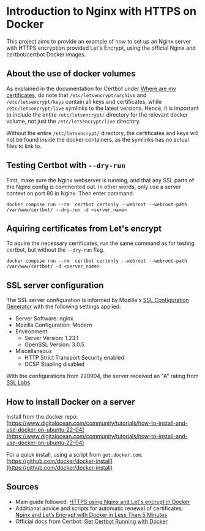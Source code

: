 # Introduction to Nginx with HTTPS on Docker

This project aims to provide an example of how to set up an Nginx server with HTTPS encryption provided Let's Encrypt, using the official Nginx and certbot/certbot Docker images.

## About the use of docker volumes

As explained in the documentation for Certbot under [Where are my certificates](https://eff-certbot.readthedocs.io/en/stable/using.html#where-certs), do note that `/etc/letsencrypt/archive` and `/etc/letsencrypt/keys` contain all keys and certificates, while `/etc/letsencrypt/live` symlinks to the latest versions. Hence, it is important to include the entire `/etc/letsencrypt/` directory for the relevant docker volume, not just the `/etc/letsencrypt/live` directory.

Without the entire `/etc/letsencrypt/` directory, the certificates and keys will not be found inside the docker containers, as the symlinks has no actual files to link to.

## Testing Certbot with `--dry-run`

First, make sure the Nginx webserver is running, and that any SSL parts of the Nginx config is commented out. In other words, only use a server context on port 80 in Nginx. Then enter command:

```
docker compose run --rm  certbot certonly --webroot --webroot-path /var/www/certbot/ --dry-run -d <server_name>
```

## Aquiring certificates from Let's encrypt

To aquire the necessary certificates, run the same command as for testing certbot, but without the `--dry-run` flag.

```
docker compose run --rm  certbot certonly --webroot --webroot-path /var/www/certbot/ -d <server_name>
```

## SSL server configuration

The SSL server configuration is informed by Mozilla's [SSL Configuration Generator](https://ssl-config.mozilla.org/) with the following settings applied:

- Server Software: nginx
- Mozilla Configuration: Modern
- Environment:
  - Server Version: 1.23.1
  - OpenSSL Version: 3.0.5
- Miscellaneous
  - HTTP Strict Transport Security enabled
  - OCSP Stapling disabled

With the configurations from 220904, the server received an "A" rating from [SSL Labs](https://www.ssllabs.com/ssltest).

## How to install Docker on a server

Install from the docker repo:
[https://www.digitalocean.com/community/tutorials/how-to-install-and-use-docker-on-ubuntu-22-04](https://www.digitalocean.com/community/tutorials/how-to-install-and-use-docker-on-ubuntu-22-04)

For a quick install, using a script from `get.docker.com`:
[https://github.com/docker/docker-install](https://github.com/docker/docker-install)

## Sources

- Main guide followed: [HTTPS using Nginx and Let's encrypt in Docker](https://mindsers.blog/post/https-using-nginx-certbot-docker/)
- Additional advice and scripts for automatic renewal of certificates: [Nginx and Let’s Encrypt with Docker in Less Than 5 Minutes](https://pentacent.medium.com/nginx-and-lets-encrypt-with-docker-in-less-than-5-minutes-b4b8a60d3a71)
- Official docs from Certbot: [Get Certbot Running with Docker](https://eff-certbot.readthedocs.io/en/stable/install.html#running-with-docker)
